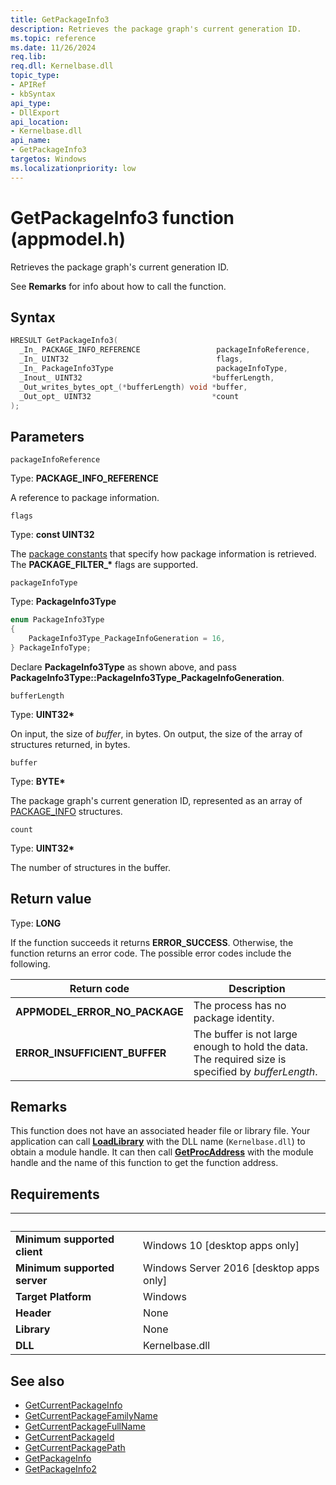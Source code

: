 ```yaml
---
title: GetPackageInfo3
description: Retrieves the package graph's current generation ID.
ms.topic: reference
ms.date: 11/26/2024
req.lib: 
req.dll: Kernelbase.dll
topic_type:
- APIRef
- kbSyntax
api_type:
- DllExport
api_location:
- Kernelbase.dll
api_name:
- GetPackageInfo3
targetos: Windows
ms.localizationpriority: low
---
```


# GetPackageInfo3 function (appmodel.h)

Retrieves the package graph's current generation ID.

See **Remarks** for info about how to call the function.

## Syntax

```cpp
HRESULT GetPackageInfo3(
  _In_ PACKAGE_INFO_REFERENCE                 packageInfoReference,
  _In_ UINT32                                 flags,
  _In_ PackageInfo3Type                       packageInfoType,
  _Inout_ UINT32                             *bufferLength,
  _Out_writes_bytes_opt_(*bufferLength) void *buffer,
  _Out_opt_ UINT32                           *count
);
```

## Parameters

`packageInfoReference`

Type: **PACKAGE_INFO_REFERENCE**

A reference to package information.

`flags`

Type: **const UINT32**

The [package constants](/windows/desktop/appxpkg/package-constants) that specify how package information is retrieved. The **PACKAGE_FILTER_\*** flags are supported.

`packageInfoType`

Type: **PackageInfo3Type**

```cpp
enum PackageInfo3Type
{
	PackageInfo3Type_PackageInfoGeneration = 16,
} PackageInfoType;
```

Declare **PackageInfo3Type** as shown above, and pass **PackageInfo3Type::PackageInfo3Type_PackageInfoGeneration**.

`bufferLength`

Type: **UINT32\***

On input, the size of <i>buffer</i>, in bytes. On output, the size of the array of structures returned, in bytes.

`buffer`

Type: **BYTE\***

The package graph's current generation ID, represented as an array of <a href="/windows/win32/api/appmodel/ns-appmodel-package_info">PACKAGE_INFO</a> structures.

`count`

Type: **UINT32\***

The number of structures in the buffer.

## Return value

Type: **LONG**

If the function succeeds it returns **ERROR_SUCCESS**. Otherwise, the function returns an error code. The possible error codes include the following.

|Return code|Description|
|-|-|
|**APPMODEL_ERROR_NO_PACKAGE**|The process has no package identity.|
|**ERROR_INSUFFICIENT_BUFFER**|The buffer is not large enough to hold the data. The required size is specified  by <i>bufferLength</i>.|

## Remarks

This function does not have an associated header file or library file. Your application can call [**LoadLibrary**](/windows/win32/api/libloaderapi/nf-libloaderapi-loadlibrarya) with the DLL name (`Kernelbase.dll`) to obtain a module handle. It can then call [**GetProcAddress**](/windows/win32/api/libloaderapi/nf-libloaderapi-getprocaddress) with the module handle and the name of this function to get the function address.

## Requirements

| &nbsp; | &nbsp; |
| ---- |:---- |
| **Minimum supported client** | Windows 10 [desktop apps only] |
| **Minimum supported server** | Windows Server 2016 [desktop apps only] |
| **Target Platform** | Windows |
| **Header** | None |
| **Library** | None |
| **DLL** | Kernelbase.dll |

## See also

* [GetCurrentPackageInfo](/windows/win32/api/appmodel/nf-appmodel-getcurrentpackageinfo)
* [GetCurrentPackageFamilyName](/windows/win32/api/appmodel/nf-appmodel-getcurrentpackagefamilyname)
* [GetCurrentPackageFullName](/windows/win32/api/appmodel/nf-appmodel-getcurrentpackagefullname)
* [GetCurrentPackageId](/windows/win32/api/appmodel/nf-appmodel-getcurrentpackageid)
* [GetCurrentPackagePath](/windows/win32/api/appmodel/nf-appmodel-getcurrentpackagepath)
* [GetPackageInfo](/windows/win32/api/appmodel/nf-appmodel-getpackageinfo)
* [GetPackageInfo2](/windows/win32/api/appmodel/nf-appmodel-getpackageinfo2)
